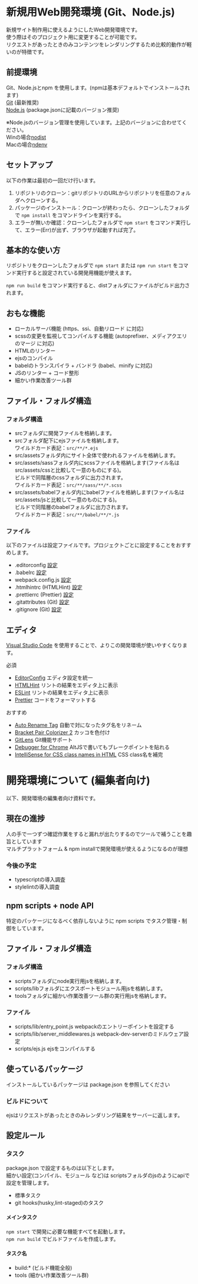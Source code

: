 # 新規用Web開発環境 (Git、Node.js)

新規サイト制作用に使えるようにしたWeb開発環境です。  
使う際はそのプロジェクト用に変更することが可能です。  
リクエストがあったときのみコンテンツをレンダリングするため比較的動作が軽いのが特徴です。

## 前提環境

Git、Node.jsとnpm を使用します。(npmは基本デフォルトでインストールされます)  
[Git](https://git-scm.com/) (最新推奨)  
[Node.js](https://nodejs.org/ja/) (package.jsonに記載のバージョン推奨)  

※Node.jsのバージョン管理を使用しています。上記のバージョンに合わせてください。  
Winの場合[nodist](https://github.com/marcelklehr/nodist/releases)  
Macの場合[ndenv](https://github.com/riywo/ndenv)  

## セットアップ

以下の作業は最初の一回だけ行います。

1. リポジトリのクローン：gitリポジトリのURLからリポジトリを任意のフォルダへクローンする。
2. パッケージのインストール：クローンが終わったら、クローンしたフォルダで `npm install` をコマンドラインを実行する。
3. エラーが無いか確認：クローンしたフォルダで `npm start` をコマンド実行して、エラー(Err)が出ず、ブラウザが起動すれば完了。

## 基本的な使い方

リポジトリをクローンしたフォルダで `npm start` または `npm run start` をコマンド実行すると設定されている開発用機能が使えます。

`npm run build` をコマンド実行すると、distフォルダにファイルがビルド出力されます。

## おもな機能

* ローカルサーバ機能 (https、ssi、自動リロード に対応)
* scssの変更を監視してコンパイルする機能 (autoprefixer、メディアクエリのマージ に対応)
* HTMLのリンター
* ejsのコンパイル
* babelのトランスパイラ + バンドラ (babel、minify に対応)
* JSのリンター + コード整形
* 細かい作業改善ツール群

## ファイル・フォルダ構造

### フォルダ構造

* srcフォルダに開発ファイルを格納します。
* srcフォルダ配下にejsファイルを格納します。  
  ワイルドカード表記：`src/**/*.ejs`
* src/assetsフォルダ内にサイト全体で使われるファイルを格納します。
* src/assets/sassフォルダ内にscssファイルを格納します(ファイル名はsrc/assets/cssと比較して一意のものにする)。  
  ビルドで同階層のcssフォルダに出力されます。  
  ワイルドカード表記：`src/**/sass/**/*.scss`
* src/assets/babelフォルダ内にbabelファイルを格納します(ファイル名はsrc/assets/jsと比較して一意のものにする)。  
  ビルドで同階層のbabelフォルダに出力されます。  
  ワイルドカード表記：`src/**/babel/**/*.js`

### ファイル

以下のファイルは設定ファイルです。プロジェクトごとに設定することをおすすめします。

* .editorconfig [設定](https://editorconfig.org/)
* .babelrc [設定](https://babeljs.io/docs/en/options)
* webpack.config.js [設定](https://webpack.js.org/configuration/)
* .htmlhintrc (HTMLHint) [設定](https://github.com/yaniswang/HTMLHint/wiki/Rules)
* .prettierrc (Prettier) [設定](https://prettier.io/docs/en/options.html)
* .gitattributes (Git) [設定](https://git-scm.com/docs/gitattributes)
* .gitignore (Git) [設定](https://git-scm.com/docs/gitignore)

## エディタ

[Visual Studio Code](https://code.visualstudio.com/) を使用することで、よりこの開発環境が使いやすくなります。

必須

* [EditorConfig](https://marketplace.visualstudio.com/items?itemName=EditorConfig.EditorConfig) エディタ設定を統一
* [HTMLHint](https://marketplace.visualstudio.com/items?itemName=mkaufman.HTMLHint) リントの結果をエディタ上に表示
* [ESLint](https://marketplace.visualstudio.com/items?itemName=dbaeumer.vscode-eslint) リントの結果をエディタ上に表示
* [Prettier](https://marketplace.visualstudio.com/items?itemName=esbenp.prettier-vscode) コードをフォーマットする

おすすめ

* [Auto Rename Tag](https://marketplace.visualstudio.com/items?itemName=formulahendry.auto-rename-tag) 自動で対になったタグ名をリネーム
* [Bracket Pair Colorizer 2](https://marketplace.visualstudio.com/items?itemName=CoenraadS.bracket-pair-colorizer-2) カッコを色付け
* [GitLens](https://marketplace.visualstudio.com/items?itemName=eamodio.gitlens) Git機能サポート
* [Debugger for Chrome](https://marketplace.visualstudio.com/items?itemName=msjsdiag.debugger-for-chrome) AltJSで書いてもブレークポイントを貼れる
* [IntelliSense for CSS class names in HTML](https://marketplace.visualstudio.com/items?itemName=Zignd.html-css-class-completion) CSS class名を補完

# 開発環境について (編集者向け)

以下、開発環境の編集者向け資料です。

## 現在の進捗

人の手で一つずつ確認作業をすると漏れが出たりするのでツールで補うことを趣旨としています  
マルチプラットフォーム & npm installで開発環境が使えるようになるのが理想

### 今後の予定

* typescriptの導入調査
* stylelintの導入調査

## npm scripts + node API

特定のパッケージになるべく依存しないように npm scripts でタスク管理・制御をしています。  

## ファイル・フォルダ構造

### フォルダ構造

* scriptsフォルダにnode実行用jsを格納します。
* scripts/libフォルダにエクスポートモジュール用jsを格納します。
* toolsフォルダに細かい作業改善ツール群の実行用jsを格納します。

### ファイル

* scripts/lib/entry_point.js webpackのエントリーポイントを設定する
* scripts/lib/server_middlewares.js webpack-dev-serverのミドルウェア設定
* scripts/ejs.js ejsをコンパイルする

## 使っているパッケージ

インストールしているパッケージは package.json を参照してください

### ビルドについて

ejsはリクエストがあったときのみレンダリング結果をサーバーに返します。

## 設定ルール

### タスク

package.json で設定するものは以下とします。  
細かい設定(コンパイル、モジュール など)は scriptsフォルダのjsのようにapiで設定を管理します。

* 標準タスク
* git hooks(husky,lint-staged)のタスク

#### メインタスク

`npm start` で開発に必要な機能すべてを起動します。  
`npm run build` でビルドファイルを作成します。

#### タスク名

* build:* (ビルド機能全般)
* tools (細かい作業改善ツール群)
